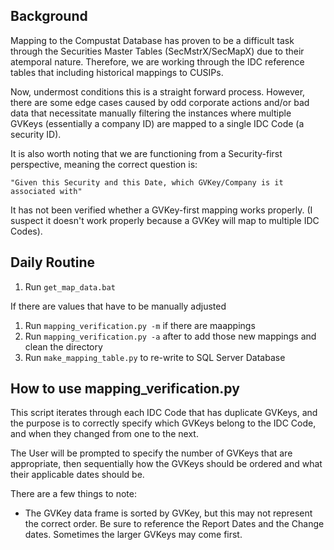 Background
----------
Mapping to the Compustat Database has proven to be a difficult task
through the Securities Master Tables (SecMstrX/SecMapX) due to their
atemporal nature. Therefore, we are working through the IDC reference
tables that including historical mappings to CUSIPs.

Now, undermost conditions this is a straight forward process. However,
there are some edge cases caused by odd corporate actions and/or bad
data that necessitate manually filtering the instances where multiple
GVKeys (essentially a company ID) are mapped to a single IDC Code
(a security ID).

It is also worth noting that we are functioning from a Security-first
perspective, meaning the correct question is:
```
"Given this Security and this Date, which GVKey/Company is it associated with"
```

It has not been verified whether a GVKey-first mapping works properly.
(I suspect it doesn't work properly because a GVKey will map to multiple
IDC Codes).


Daily Routine
--------------
1. Run `get_map_data.bat`

If there are values that have to be manually adjusted

1. Run `mapping_verification.py -m` if there are maappings
2. Run `mapping_verification.py -a` after to add those new mappings and clean
the directory
3. Run `make_mapping_table.py` to re-write to SQL Server Database


How to use mapping_verification.py
----------------------------------
This script iterates through each IDC Code that has duplicate GVKeys,
and the purpose is to correctly specify which GVKeys belong to the
IDC Code, and when they changed from one to the next.

The User will be prompted to specify the number of GVKeys that are
appropriate, then sequentially how the GVKeys should be ordered and what
their applicable dates should be.

There are a few things to note:
* The GVKey data frame is sorted by GVKey, but this may not represent
the correct order. Be sure to reference the Report Dates and the Change
dates. Sometimes the larger GVKeys may come first.
